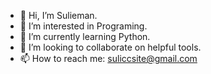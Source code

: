 - 👋 Hi, I’m Sulieman.
- 👀 I’m interested in Programing.
- 🌱 I’m currently learning Python.
- 💞️ I’m looking to collaborate on helpful tools.
- 📫 How to reach me: suliccsite@gmail.com

<!---
Libya.
--->
